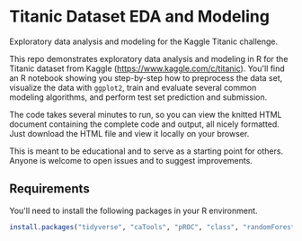 # Titanic Dataset EDA and Modeling
Exploratory data analysis and modeling for the Kaggle Titanic challenge.

This repo demonstrates exploratory data analysis and modeling in R for the Titanic dataset from Kaggle (https://www.kaggle.com/c/titanic).
You'll find an R notebook showing you step-by-step how to preprocess the data set, visualize the data with `ggplot2`, train and evaluate several common modeling algorithms, and perform test set prediction and submission.

The code takes several minutes to run, so you can view the knitted HTML document containing the complete code and output, all nicely formatted. Just download the HTML file and view it locally on your browser.

This is meant to be educational and to serve as a starting point for others. Anyone is welcome to open issues and to suggest improvements.

## Requirements
You'll need to install the following packages in your R environment.
```r
install.packages("tidyverse", "caTools", "pROC", "class", "randomForest", "gbm", "e1071", "MASS")
```
